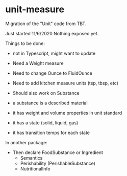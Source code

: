 # unit-measure

Migration of the "Unit" code from TBT.

Just started 11/6/2020 
Nothing exposed yet.

Things to be done:

- not in Typescript, might want to update
- Need a Weight measure
- Need to change Ounce to FluidOunce
- Need to add kitchen measure units (tsp, tbsp, etc)

- Should also work on Substance
 - a substance is a described material
 - it has weight and volume properties in unit standard
 - it has a state (solid, liquid, gas)
 - it has transition temps for each state

In another package: 
 - Then declare FoodSubstance or Ingredient
    - Semantics
    - Perishability (PerishableSubstance)
    - NutritionalInfo
